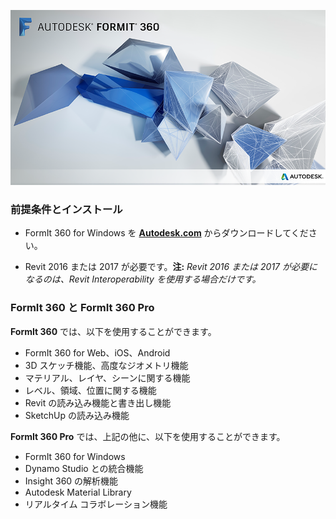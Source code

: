 

![](images/startupimage.PNG)

### 前提条件とインストール

* FormIt 360 for Windows を **[Autodesk.com](http://formit360.autodesk.com/page/download)** からダウンロードしてください。

* Revit 2016 または 2017 が必要です。**注:** *Revit 2016 または 2017 が必要になるのは、Revit Interoperability を使用する場合だけです。*

### FormIt 360 と FormIt 360 Pro

**FormIt 360** では、以下を使用することができます。

* FormIt 360 for Web、iOS、Android
* 3D スケッチ機能、高度なジオメトリ機能
* マテリアル、レイヤ、シーンに関する機能
* レベル、領域、位置に関する機能
* Revit の読み込み機能と書き出し機能
* SketchUp の読み込み機能

**FormIt 360 Pro** では、上記の他に、以下を使用することができます。

* FormIt 360 for Windows
* Dynamo Studio との統合機能
* Insight 360 の解析機能
* Autodesk Material Library
* リアルタイム コラボレーション機能

